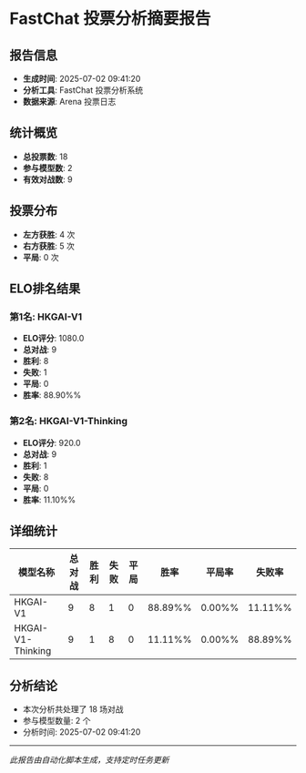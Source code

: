 # FastChat 投票分析摘要报告

## 报告信息
- **生成时间**: 2025-07-02 09:41:20
- **分析工具**: FastChat 投票分析系统
- **数据来源**: Arena 投票日志

## 统计概览
- **总投票数**: 18
- **参与模型数**: 2
- **有效对战数**: 9

## 投票分布
- **左方获胜**: 4 次
- **右方获胜**: 5 次
- **平局**: 0 次

## ELO排名结果
### 第1名: HKGAI-V1
- **ELO评分**: 1080.0
- **总对战**: 9
- **胜利**: 8
- **失败**: 1
- **平局**: 0
- **胜率**: 88.90%%

### 第2名: HKGAI-V1-Thinking
- **ELO评分**: 920.0
- **总对战**: 9
- **胜利**: 1
- **失败**: 8
- **平局**: 0
- **胜率**: 11.10%%

## 详细统计

| 模型名称 | 总对战 | 胜利 | 失败 | 平局 | 胜率 | 平局率 | 失败率 |
|---------|--------|------|------|------|------|--------|--------|
| HKGAI-V1 | 9 | 8 | 1 | 0 | 88.89%% | 0.00%% | 11.11%% |
| HKGAI-V1-Thinking | 9 | 1 | 8 | 0 | 11.11%% | 0.00%% | 88.89%% |

## 分析结论
- 本次分析共处理了 18 场对战
- 参与模型数量: 2 个
- 分析时间: 2025-07-02 09:41:20

---
*此报告由自动化脚本生成，支持定时任务更新*
